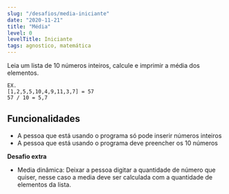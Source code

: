 ```yaml
---
slug: "/desafios/media-iniciante"
date: "2020-11-21"
title: "Média"
level: 0
levelTitle: Iniciante
tags: agnostico, matemática
---
```


Leia um lista de 10 números inteiros, calcule e imprimir a média dos elementos.

```
EX. 
[1,2,5,5,10,4,9,11,3,7] = 57  
57 / 10 = 5,7
```

## Funcionalidades

- A pessoa que está usando o programa só pode inserir números inteiros
- A pessoa que está usando o programa deve preencher os 10 números

**Desafio extra**

- Media dinâmica: Deixar a pessoa digitar a quantidade de número que quiser, nesse caso a media deve ser calculada com a quantidade de elementos da lista.
